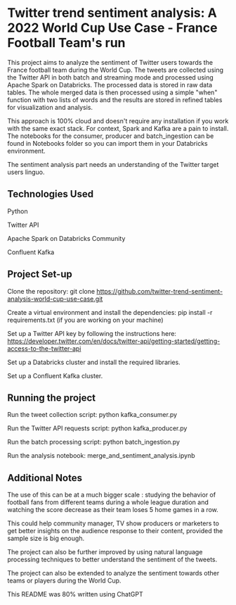 # Twitter trend sentiment analysis: A 2022 World Cup Use Case - France Football Team's run

This project aims to analyze the sentiment of Twitter users towards the France football team during the World Cup. The tweets are collected using the Twitter API in both batch and streaming mode and processed using Apache Spark on Databricks. The processed data is stored in raw data tables. The whole merged data is then processed using a simple "when" function with two lists of words and the results are stored in refined tables for visualization and analysis.

This approach is 100% cloud and doesn't require any installation if you work with the same exact stack. For context, Spark and Kafka are a pain to install. The notebooks for the consumer, producer and batch_ingestion can be found in Notebooks folder so you can import them in your Databricks environment.

The sentiment analysis part needs an understanding of the Twitter target users linguo.

## Technologies Used
Python

Twitter API

Apache Spark on Databricks Community

Confluent Kafka
## Project Set-up
Clone the repository: git clone https://github.com/twitter-trend-sentiment-analysis-world-cup-use-case.git

Create a virtual environment and install the dependencies: pip install -r requirements.txt (if you are working on your machine)

Set up a Twitter API key by following the instructions here: https://developer.twitter.com/en/docs/twitter-api/getting-started/getting-access-to-the-twitter-api 

Set up a Databricks cluster and install the required libraries.

Set up a Confluent Kafka cluster.

## Running the project
Run the tweet collection script: python kafka_consumer.py

Run the Twitter API requests script: python kafka_producer.py

Run the batch processing script: python batch_ingestion.py

Run the analysis notebook: merge_and_sentiment_analysis.ipynb

## Additional Notes
The use of this can be at a much bigger scale : studying the behavior of football fans from different teams during a whole league duration and watching the score decrease as their team loses 5 home games in a row.

This could help community manager, TV show producers or marketers to get better insights on the audience response to their content, provided the sample size is big enough.

The project can also be further improved by using natural language processing techniques to better understand the sentiment of the tweets.

The project can also be extended to analyze the sentiment towards other teams or players during the World Cup.

This README was 80% written using ChatGPT

